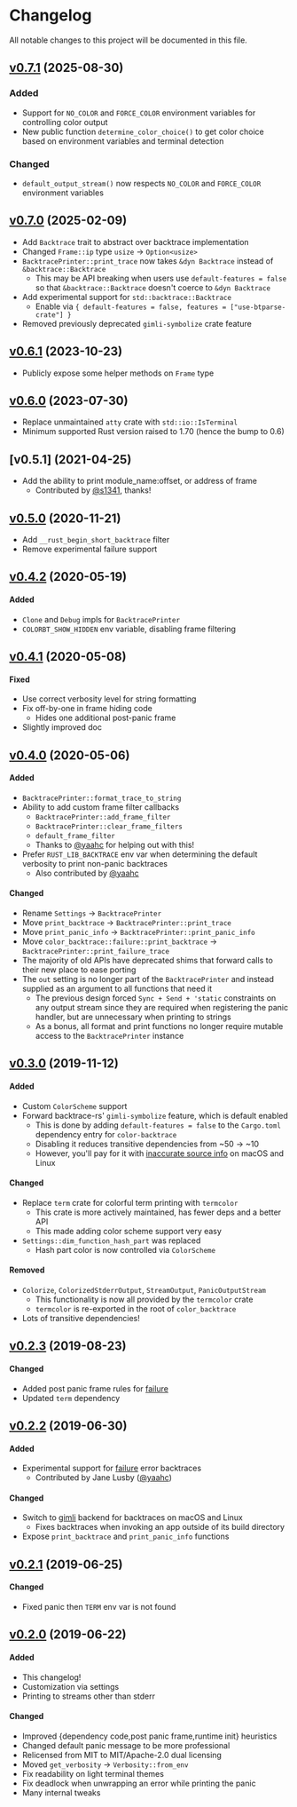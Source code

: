 # Changelog
All notable changes to this project will be documented in this file.

## [v0.7.1] (2025-08-30)

### Added
- Support for `NO_COLOR` and `FORCE_COLOR` environment variables for controlling 
  color output
- New public function `determine_color_choice()` to get color choice based on 
  environment variables and terminal detection

### Changed
- `default_output_stream()` now respects `NO_COLOR` and `FORCE_COLOR` environment 
   variables

## [v0.7.0] (2025-02-09)
- Add `Backtrace` trait to abstract over backtrace implementation
- Changed `Frame::ip` type `usize` -> `Option<usize>`
- `BacktracePrinter::print_trace` now takes `&dyn Backtrace` instead of `&backtrace::Backtrace`
  - This may be API breaking when users use `default-features = false` so that `&backtrace::Backtrace` doesn't coerce to `&dyn Backtrace`
- Add experimental support for `std::backtrace::Backtrace`
  - Enable via `{ default-features = false, features = ["use-btparse-crate"] }`
- Removed previously deprecated `gimli-symbolize` crate feature

## [v0.6.1] (2023-10-23)
- Publicly expose some helper methods on `Frame` type

## [v0.6.0] (2023-07-30)
- Replace unmaintained `atty` crate with `std::io::IsTerminal`
- Minimum supported Rust version raised to 1.70 (hence the bump to 0.6)

## [v0.5.1] (2021-04-25)
- Add the ability to print module_name:offset, or address of frame
  - Contributed by [@s1341], thanks!

## [v0.5.0] (2020-11-21)

- Add `__rust_begin_short_backtrace` filter
- Remove experimental failure support

## [v0.4.2] (2020-05-19)

#### Added

- `Clone` and `Debug` impls for `BacktracePrinter`
- `COLORBT_SHOW_HIDDEN` env variable, disabling frame filtering

## [v0.4.1] (2020-05-08)

#### Fixed

- Use correct verbosity level for string formatting
- Fix off-by-one in frame hiding code
  - Hides one additional post-panic frame
- Slightly improved doc

## [v0.4.0] (2020-05-06)

#### Added
- `BacktracePrinter::format_trace_to_string`
- Ability to add custom frame filter callbacks
  - `BacktracePrinter::add_frame_filter`
  - `BacktracePrinter::clear_frame_filters`
  - `default_frame_filter`
  - Thanks to [@yaahc] for helping out with this!
- Prefer `RUST_LIB_BACKTRACE` env var when determining the default
  verbosity to print non-panic backtraces
  - Also contributed by [@yaahc]

#### Changed
- Rename `Settings` → `BacktracePrinter`
- Move `print_backtrace` → `BacktracePrinter::print_trace`
- Move `print_panic_info` → `BacktracePrinter::print_panic_info`
- Move `color_backtrace::failure::print_backtrace` →
  `BacktracePrinter::print_failure_trace`
- The majority of old APIs have deprecated shims that forward calls to
  their new place to ease porting
- The `out` setting is no longer part of the `BacktracePrinter` and instead
  supplied as an argument to all functions that need it
  - The previous design forced `Sync + Send + 'static` constraints
    on any output stream since they are required when registering
    the panic handler, but are unnecessary when printing to strings
  - As a bonus, all format and print functions no longer require
    mutable access to the `BacktracePrinter` instance

## [v0.3.0] (2019-11-12)

#### Added
- Custom `ColorScheme` support
- Forward backtrace-rs' `gimli-symbolize` feature, which is default enabled
  - This is done by adding `default-features = false` to the `Cargo.toml`
    dependency entry for `color-backtrace`
  - Disabling it reduces transitive dependencies from ~50 → ~10
  - However, you'll pay for it with [inaccurate source info](https://github.com/athre0z/color-backtrace/issues/2) on macOS
    and Linux

#### Changed
- Replace `term` crate for colorful term printing with `termcolor`
  - This crate is more actively maintained, has fewer deps and a better API
  - This made adding color scheme support very easy
- `Settings::dim_function_hash_part` was replaced
  - Hash part color is now controlled via `ColorScheme`

#### Removed
- `Colorize`, `ColorizedStderrOutput`, `StreamOutput`, `PanicOutputStream`
  - This functionality is now all provided by the `termcolor` crate
  - `termcolor` is re-exported in the root of `color_backtrace`
- Lots of transitive dependencies!

## [v0.2.3] (2019-08-23)

#### Changed
- Added post panic frame rules for [failure]
- Updated `term` dependency

## [v0.2.2] (2019-06-30)

#### Added
- Experimental support for [failure] error backtraces
    - Contributed by Jane Lusby ([@yaahc])

#### Changed
- Switch to [gimli] backend for backtraces on macOS and Linux
    - Fixes backtraces when invoking an app outside of its build directory
- Expose `print_backtrace` and `print_panic_info` functions

## [v0.2.1] (2019-06-25)

#### Changed
- Fixed panic then `TERM` env var is not found

## [v0.2.0] (2019-06-22)

#### Added
- This changelog!
- Customization via settings
- Printing to streams other than stderr

#### Changed
- Improved {dependency code,post panic frame,runtime init} heuristics
- Changed default panic message to be more professional
- Relicensed from MIT to MIT/Apache-2.0 dual licensing
- Moved `get_verbosity` → `Verbosity::from_env`
- Fix readability on light terminal themes
- Fix deadlock when unwrapping an error while printing the panic
- Many internal tweaks

[failure]: https://github.com/rust-lang-nursery/failure
[gimli]: https://github.com/gimli-rs/gimli
[@yaahc]: https://github.com/yaahc
[@s1341]: https://github.com/s1341

[v0.2.0]: https://github.com/athre0z/color-backtrace/releases/tag/v0.2.0
[v0.2.1]: https://github.com/athre0z/color-backtrace/releases/tag/v0.2.1
[v0.2.2]: https://github.com/athre0z/color-backtrace/releases/tag/v0.2.2
[v0.2.3]: https://github.com/athre0z/color-backtrace/releases/tag/v0.2.3
[v0.3.0]: https://github.com/athre0z/color-backtrace/releases/tag/v0.3.0
[v0.4.0]: https://github.com/athre0z/color-backtrace/releases/tag/v0.4.0
[v0.4.1]: https://github.com/athre0z/color-backtrace/releases/tag/v0.4.1
[v0.4.2]: https://github.com/athre0z/color-backtrace/releases/tag/v0.4.2
[v0.5.0]: https://github.com/athre0z/color-backtrace/releases/tag/v0.5.0
[v0.6.0]: https://github.com/athre0z/color-backtrace/releases/tag/v0.6.0
[v0.6.1]: https://github.com/athre0z/color-backtrace/releases/tag/v0.6.1
[v0.7.0]: https://github.com/athre0z/color-backtrace/releases/tag/v0.7.0
[v0.7.1]: https://github.com/athre0z/color-backtrace/releases/tag/v0.7.1

[bt-bug]: https://github.com/athre0z/color-backtrace/issues/2
